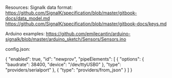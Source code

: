 Resources:
Signalk data format:
https://github.com/SignalK/specification/blob/master/gitbook-docs/data_model.md
https://github.com/SignalK/specification/blob/master/gitbook-docs/keys.md

Arduino examples:
https://github.com/emilecantin/arduino-signalk/blob/master/arduino_sketch/Sensors/Sensors.ino


config.json:

{
  "enabled": true,
  "id": "newprov",
  "pipeElements": [
    {
      "options": {
        "baudrate": 38400,
        "device": "/dev/ttyUSB0"
      },
      "type": "providers/serialport"
    },
    {
      "type": "providers/from_json"
    }
  ]
}
